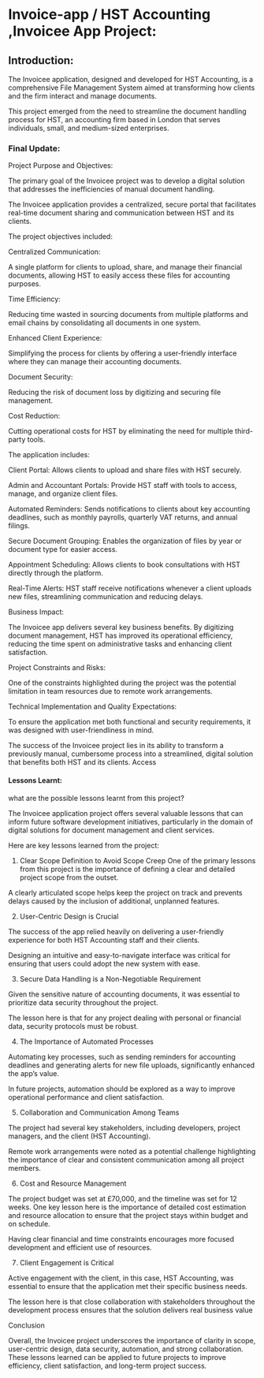 # Invoice-app / HST Accounting ,Invoicee App Project:

## Introduction:

The Invoicee application, designed and developed for HST Accounting, is a comprehensive File Management System aimed at transforming how clients and the firm interact and manage documents.

This project emerged from the need to streamline the document handling process for HST, an accounting firm based in London that serves individuals, small, and medium-sized enterprises.

### Final Update:

Project Purpose and Objectives:

The primary goal of the Invoicee project was to develop a digital solution that addresses the inefficiencies of manual document handling. 

The Invoicee application provides a centralized, secure portal that facilitates real-time document sharing and communication between HST and its clients.

The project objectives included:

Centralized Communication:

A single platform for clients to upload, share, and manage their financial documents, allowing HST to easily access these files for accounting purposes.

Time Efficiency:

Reducing time wasted in sourcing documents from multiple platforms and email chains by consolidating all documents in one system.

Enhanced Client Experience: 

Simplifying the process for clients by offering a user-friendly interface where they can manage their accounting documents.

Document Security:

Reducing the risk of document loss by digitizing and securing file management.

Cost Reduction:

Cutting operational costs for HST by eliminating the need for multiple third-party tools​.

The application includes:

Client Portal: Allows clients to upload and share files with HST securely.

Admin and Accountant Portals: Provide HST staff with tools to access, manage, and organize client files.

Automated Reminders: Sends notifications to clients about key accounting deadlines, such as monthly payrolls, quarterly VAT returns, and annual filings.

Secure Document Grouping: Enables the organization of files by year or document type for easier access.

Appointment Scheduling: Allows clients to book consultations with HST directly through the platform.

Real-Time Alerts: HST staff receive notifications whenever a client uploads new files, streamlining communication and reducing delays​.

Business Impact:

The Invoicee app delivers several key business benefits. By digitizing document management, HST has improved its operational efficiency, reducing the time spent on administrative tasks and enhancing client satisfaction. 

Project Constraints and Risks:

One of the constraints highlighted during the project was the potential limitation in team resources due to remote work arrangements.

​Technical Implementation and Quality Expectations:

To ensure the application met both functional and security requirements, it was designed with user-friendliness in mind.

The success of the Invoicee project lies in its ability to transform a previously manual, cumbersome process into a streamlined, digital solution that benefits both HST and its clients. Access

#### Lessons Learnt:

what are the possible lessons learnt from this project?

The Invoicee application project offers several valuable lessons that can inform future software development initiatives, particularly in the domain of digital solutions for document management and client services.

Here are key lessons learned from the project:

1. Clear Scope Definition to Avoid Scope Creep
One of the primary lessons from this project is the importance of defining a clear and detailed project scope from the outset.

A clearly articulated scope helps keep the project on track and prevents delays caused by the inclusion of additional, unplanned features.

2. User-Centric Design is Crucial
   
The success of the app relied heavily on delivering a user-friendly experience for both HST Accounting staff and their clients.

Designing an intuitive and easy-to-navigate interface was critical for ensuring that users could adopt the new system with ease.

3. Secure Data Handling is a Non-Negotiable Requirement
 
Given the sensitive nature of accounting documents, it was essential to prioritize data security throughout the project.

The lesson here is that for any project dealing with personal or financial data, security protocols must be robust.

4. The Importance of Automated Processes
 
Automating key processes, such as sending reminders for accounting deadlines and generating alerts for new file uploads, significantly enhanced the app’s value.

In future projects, automation should be explored as a way to improve operational performance and client satisfaction​.

5. Collaboration and Communication Among Teams
   
The project had several key stakeholders, including developers, project managers, and the client (HST Accounting).

Remote work arrangements were noted as a potential challenge highlighting the importance of clear and consistent communication among all project members.

6. Cost and Resource Management
   
The project budget was set at £70,000, and the timeline was set for 12 weeks. One key lesson here is the importance of detailed cost estimation and resource allocation to ensure that the project stays within budget and on schedule.

Having clear financial and time constraints encourages more focused development and efficient use of resources.

7. Client Engagement is Critical
   
Active engagement with the client, in this case, HST Accounting, was essential to ensure that the application met their specific business needs. 

The lesson here is that close collaboration with stakeholders throughout the development process ensures that the solution delivers real business value​

Conclusion

Overall, the Invoicee project underscores the importance of clarity in scope, user-centric design, data security, automation, and strong collaboration. These lessons learned can be applied to future projects to improve efficiency, client satisfaction, and long-term project success.

